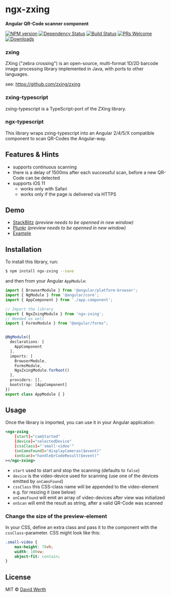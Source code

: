 # ngx-zxing
**Angular QR-Code scanner component**

[![NPM version](https://badge.fury.io/js/ngx-zxing.svg)](https://npmjs.org/package/ngx-zxing) [![Dependency Status](https://david-dm.org/werthdavid/ngx-zxing.svg)](https://david-dm.org/werthdavid/ngx-zxing) [![Build Status](https://secure.travis-ci.org/werthdavid/ngx-zxing.svg)](https://travis-ci.org/werthdavid/ngx-zxing) [![PRs Welcome](https://img.shields.io/badge/PRs-welcome-brightgreen.svg)](http://makeapullrequest.com) [![Downloads](https://img.shields.io/npm/dm/ngx-zxing.svg)](https://npmjs.org/package/ngx-zxing)



### zxing
ZXing ("zebra crossing") is an open-source, multi-format 1D/2D barcode image processing library implemented in Java, with ports to other languages.

see: https://github.com/zxing/zxing

### zxing-typescript
zxing-typescript is a TypeScript-port of the ZXing library.

### ngx-typescript
This library wraps zxing-typescript into an Angular 2/4/5/X compatible component to scan QR-Codes the Angular-way.

## Features & Hints

* supports continuous scanning
* there is a delay of 1500ms after each successful scan, before a new QR-Code can be detected
* supports iOS 11
  * works only with Safari
  * works only if the page is delivered via HTTPS 

## Demo

* [StackBlitz](https://stackblitz.com/edit/ngx-zxing-exemple) _(preview needs to be openned in new window)_
* [Plunkr](https://plnkr.co/edit/U13ufJHexw2ugZbHx8kR?p=preview) _(preview needs to be openned in new window)_
* [Example](https://werthdavid.github.io/ngx-zxing/index.html)

## Installation

To install this library, run:

```bash
$ npm install ngx-zxing --save
```

and then from your Angular `AppModule`:

```typescript
import { BrowserModule } from '@angular/platform-browser';
import { NgModule } from '@angular/core';
import { AppComponent } from './app.component';

// Import the library
import { NgxZxingModule } from 'ngx-zxing';
// Needed as well
import { FormsModule } from "@angular/forms";


@NgModule({
  declarations: [
    AppComponent
  ],
  imports: [
    BrowserModule,
    FormsModule,
    NgxZxingModule.forRoot()
  ],
  providers: [],
  bootstrap: [AppComponent]
})
export class AppModule { }
```

## Usage

Once the library is imported, you can use it in your Angular application:

```xml
<ngx-zxing
    [start]="camStarted"
    [device]="selectedDevice"
    [cssClass]="'small-video'"
    (onCamsFound)="displayCameras($event)"
    (onScan)="handleQrCodeResult($event)"
></ngx-zxing>
```

* `start` used to start and stop the scanning (defaults to `false`)
* `device` is the video-device used for scanning (use one of the devices emitted by `onCamsFound`)
* `cssClass` this CSS-class name will be appended to the video-element e.g. for resizing it (see below)
* `onCamsFound` will emit an array of video-devices after view was initialized
* `onScan` will emit the result as string, after a valid QR-Code was scanned

### Change the size of the preview-element

In your CSS, define an extra class and pass it to the component with the `cssClass`-parameter.
CSS might look like this:

```css
.small-video {
    max-height: 70vh;
    width: 100vw;
    object-fit: contain;
}
```

## License

MIT © [David Werth](mailto:werth.david@gmail.com)
